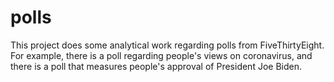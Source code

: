 # polls
This project does some analytical work regarding polls from FiveThirtyEight. For example, there is a poll regarding people's views on coronavirus, and there is a poll that measures people's approval of President Joe Biden. 

